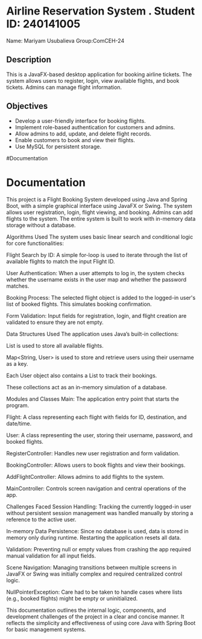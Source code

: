 # Airline Reservation System . Student ID: 240141005
Name: Mariyam Usubalieva
Group:ComCEH-24

##  Description
This is a JavaFX-based desktop application for booking airline tickets. The system allows users to register, login, view available flights, and book tickets. Admins can manage flight information.

##  Objectives
- Develop a user-friendly interface for booking flights.
- Implement role-based authentication for customers and admins.
- Allow admins to add, update, and delete flight records.
- Enable customers to book and view their flights.
- Use MySQL for persistent storage.

#Documentation
# Documentation 
This project is a Flight Booking System developed using Java and Spring Boot, with a simple graphical interface using JavaFX or Swing. The system allows user registration, login, flight viewing, and booking. Admins can add flights to the system. The entire system is built to work with in-memory data storage without a database.

Algorithms Used
The system uses basic linear search and conditional logic for core functionalities:

Flight Search by ID: A simple for-loop is used to iterate through the list of available flights to match the input Flight ID.

User Authentication: When a user attempts to log in, the system checks whether the username exists in the user map and whether the password matches.

Booking Process: The selected flight object is added to the logged-in user's list of booked flights. This simulates booking confirmation.

Form Validation: Input fields for registration, login, and flight creation are validated to ensure they are not empty.

Data Structures Used
The application uses Java’s built-in collections:

List<Flight> is used to store all available flights.

Map<String, User> is used to store and retrieve users using their username as a key.

Each User object also contains a List<Flight> to track their bookings.

These collections act as an in-memory simulation of a database.

Modules and Classes
Main: The application entry point that starts the program.

Flight: A class representing each flight with fields for ID, destination, and date/time.

User: A class representing the user, storing their username, password, and booked flights.

RegisterController: Handles new user registration and form validation.

BookingController: Allows users to book flights and view their bookings.

AddFlightController: Allows admins to add flights to the system.

MainController: Controls screen navigation and central operations of the app.

Challenges Faced
Session Handling: Tracking the currently logged-in user without persistent session management was handled manually by storing a reference to the active user.

In-memory Data Persistence: Since no database is used, data is stored in memory only during runtime. Restarting the application resets all data.

Validation: Preventing null or empty values from crashing the app required manual validation for all input fields.

Scene Navigation: Managing transitions between multiple screens in JavaFX or Swing was initially complex and required centralized control logic.

NullPointerException: Care had to be taken to handle cases where lists (e.g., booked flights) might be empty or uninitialized.

This documentation outlines the internal logic, components, and development challenges of the project in a clear and concise manner. It reflects the simplicity and effectiveness of using core Java with Spring Boot for basic management systems.
